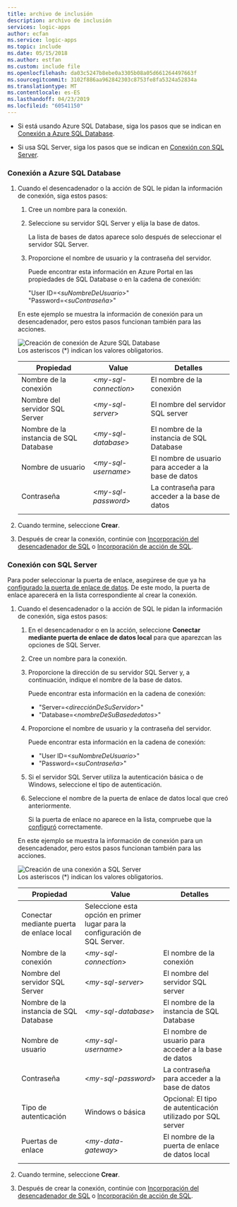 ```yaml
---
title: archivo de inclusión
description: archivo de inclusión
services: logic-apps
author: ecfan
ms.service: logic-apps
ms.topic: include
ms.date: 05/15/2018
ms.author: estfan
ms.custom: include file
ms.openlocfilehash: da03c5247b8ebe0a3305b08a05d661264497663f
ms.sourcegitcommit: 3102f886aa962842303c8753fe8fa5324a52834a
ms.translationtype: MT
ms.contentlocale: es-ES
ms.lasthandoff: 04/23/2019
ms.locfileid: "60541150"
---
```

* Si está usando Azure SQL Database, siga los pasos que se indican en [Conexión a Azure SQL Database](#connect-azure-sql-db). 

* Si usa SQL Server, siga los pasos que se indican en [Conexión con SQL Server](#connect-sql-server).

<a name="connect-azure-sql-db"></a>

### <a name="connect-to-azure-sql-database"></a>Conexión a Azure SQL Database

1. Cuando el desencadenador o la acción de SQL le pidan la información de conexión, siga estos pasos:

   1. Cree un nombre para la conexión.

   2. Seleccione su servidor SQL Server y elija la base de datos. 

      La lista de bases de datos aparece solo después de seleccionar el servidor SQL Server.
 
   3. Proporcione el nombre de usuario y la contraseña del servidor.

      Puede encontrar esta información en Azure Portal en las propiedades de SQL Database o en la cadena de conexión: 
      
      "User ID=<*suNombreDeUsuario*>"
      <br>
      "Password=<*suContraseña*>"

   En este ejemplo se muestra la información de conexión para un desencadenador, pero estos pasos funcionan también para las acciones.

   ![Creación de conexión de Azure SQL Database](./media/connectors-create-api-sqlazure/azure-sql-database-create-connection.png)
   <br>
   Los asteriscos (*) indican los valores obligatorios.

   | Propiedad | Value | Detalles | 
   |----------|-------|---------| 
   | Nombre de la conexión | <*my-sql-connection*> | El nombre de la conexión | 
   | Nombre del servidor SQL Server | <*my-sql-server*> | El nombre del servidor SQL server |
   | Nombre de la instancia de SQL Database | <*my-sql-database*>  | El nombre de la instancia de SQL Database | 
   | Nombre de usuario | <*my-sql-username*> | El nombre de usuario para acceder a la base de datos |
   | Contraseña | <*my-sql-password*> | La contraseña para acceder a la base de datos | 
   |||| 

2. Cuando termine, seleccione **Crear**.

3. Después de crear la conexión, continúe con [Incorporación del desencadenador de SQL](#add-sql-trigger) o [Incorporación de acción de SQL](#add-sql-action).

<a name="connect-sql-server"></a>

### <a name="connect-to-sql-server"></a>Conexión con SQL Server

Para poder seleccionar la puerta de enlace, asegúrese de que ya ha [configurado la puerta de enlace de datos](https://docs.microsoft.com/azure/logic-apps/logic-apps-gateway-connection). De este modo, la puerta de enlace aparecerá en la lista correspondiente al crear la conexión.

1. Cuando el desencadenador o la acción de SQL le pidan la información de conexión, siga estos pasos:

   1. En el desencadenador o en la acción, seleccione **Conectar mediante puerta de enlace de datos local** para que aparezcan las opciones de SQL Server.

   2. Cree un nombre para la conexión.

   3. Proporcione la dirección de su servidor SQL Server y, a continuación, indique el nombre de la base de datos.
   
      Puede encontrar esta información en la cadena de conexión: 
      
      * "Server=<*direcciónDeSuServidor*>"
      * "Database=<*nombreDeSuBasededatos*>"

   4. Proporcione el nombre de usuario y la contraseña del servidor.

      Puede encontrar esta información en la cadena de conexión: 
      
      * "User ID=<*suNombreDeUsuario*>"
      * "Password=<*suContraseña*>"

   5. Si el servidor SQL Server utiliza la autenticación básica o de Windows, seleccione el tipo de autenticación.

   6. Seleccione el nombre de la puerta de enlace de datos local que creó anteriormente.
   
      Si la puerta de enlace no aparece en la lista, compruebe que la [configuró](https://docs.microsoft.com/azure/logic-apps/logic-apps-gateway-connection) correctamente.

   En este ejemplo se muestra la información de conexión para un desencadenador, pero estos pasos funcionan también para las acciones.

   ![Creación de una conexión a SQL Server](./media/connectors-create-api-sqlazure/sql-server-create-connection.png)
   <br>
   Los asteriscos (*) indican los valores obligatorios.

   | Propiedad | Value | Detalles | 
   |----------|-------|---------| 
   | Conectar mediante puerta de enlace local | Seleccione esta opción en primer lugar para la configuración de SQL Server. | | 
   | Nombre de la conexión | <*my-sql-connection*> | El nombre de la conexión | 
   | Nombre del servidor SQL Server | <*my-sql-server*> | El nombre del servidor SQL server |
   | Nombre de la instancia de SQL Database | <*my-sql-database*>  | El nombre de la instancia de SQL Database |
   | Nombre de usuario | <*my-sql-username*> | El nombre de usuario para acceder a la base de datos |
   | Contraseña | <*my-sql-password*> | La contraseña para acceder a la base de datos | 
   | Tipo de autenticación | Windows o básica | Opcional: El tipo de autenticación utilizado por SQL server | 
   | Puertas de enlace | <*my-data-gateway*> | El nombre de la puerta de enlace de datos local | 
   |||| 

2. Cuando termine, seleccione **Crear**. 

3. Después de crear la conexión, continúe con [Incorporación del desencadenador de SQL](#add-sql-trigger) o [Incorporación de acción de SQL](#add-sql-action).
